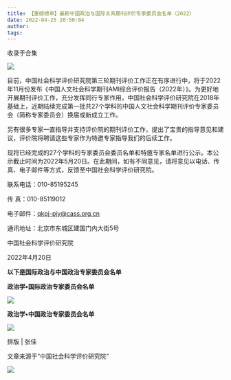 ```yaml
---
title: 【重磅榜单】最新中国政治与国际关系期刊评价专家委员会名单（2022）
date: 2022-04-25 20:50:04
author: 
tags: 
---
```



收录于合集

![](/images/74/2.gif)

  

目前，中国社会科学评价研究院第三轮期刊评价工作正在有序进行中，将于2022年11月份发布《中国人文社会科学期刊AMI综合评价报告（2022年）》。为更好地开展期刊评价工作，充分发挥同行专家作用，中国社会科学评价研究院在2018年基础上，近期陆续完成第一批共27个学科的中国人文社会科学期刊评价专家委员会（简称专家委员会）换届或新成立工作。

  

另有很多专家一直指导并支持评价院的期刊评价工作，提出了宝贵的指导意见和建议，评价院将聘请这些专家作为特邀专家指导我们的后续工作。

  

现将已经完成的27个学科的专家委员会委员名单和特邀专家名单进行公示。本公示截止时间为2022年5月20日。在此期间，如有不同意见，请将意见以电话、传真、电子邮件等方式，反馈至中国社会科学评价研究院。  

  

联系电话：010-85195245

传 真：010-85119012

电子邮件：qkpj-pjy@cass.org.cn

通讯地址：北京市东城区建国门内大街5号

  

中国社会科学评价研究院

2022年4月20日

  

  

 **以下是国际政治与中国政治专家委员会名单**  

  

 **政治学•国际政治专家委员会名单**

![](/images/74/3.png)

  

 **政治学•中国政治专家委员会名单**

![](/images/74/4.png)

  

排版 | 张佳  

文章来源于“中国社会科学评价研究院”

![](/images/74/5.gif)

